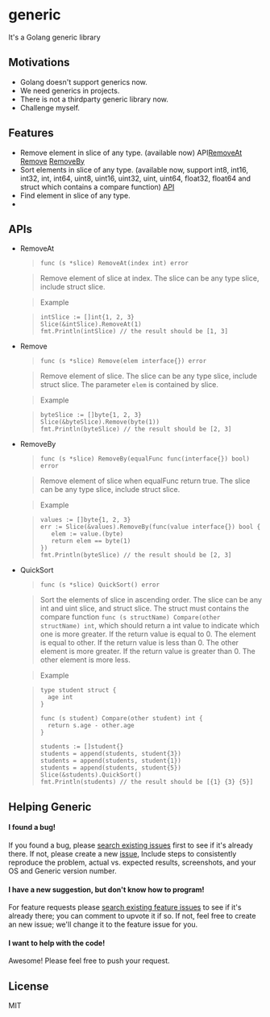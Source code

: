 generic
=======

It's a Golang generic library

Motivations
-----------
*   Golang doesn't support generics now.
*   We need generics in projects. 
*   There is not a thirdparty generic library now.
*   Challenge myself.

Features
----------
*   Remove element in slice of any type. (available now) API[RemoveAt](#api-slice-removeAt) [Remove](#api-slice-remove) [RemoveBy](#api-slice-removeBy)
*   Sort elements in slice of any type. (available now, support int8, int16, int32, int, int64, uint8, uint16, uint32, uint, uint64, float32, float64 and struct which contains a compare function) [API](#api-slice-quicksort)
*   Find element in slice of any type. 
*   


APIs
-----------
*   <a name="api-slice-removeAt" id="api-slice-removeAt">RemoveAt</a>
    >`func (s *slice) RemoveAt(index int) error`
 
    > Remove element of slice at index. The slice can be any type slice, include struct slice.
    
    > Example
    
    >```
    >intSlice := []int{1, 2, 3}
    >Slice(&intSlice).RemoveAt(1)
    >fmt.Println(intSlice) // the result should be [1, 3]
    >```

*   <a name="api-slice-remove" id="api-slice-remove">Remove</a>
    >`func (s *slice) Remove(elem interface{}) error`
 
    > Remove element of slice. The slice can be any type slice, include struct slice. The parameter `elem` is contained by slice.
    
    > Example
    
    >```
    >byteSlice := []byte{1, 2, 3}
    >Slice(&byteSlice).Remove(byte(1))
    >fmt.Println(byteSlice) // the result should be [2, 3]
    >```

*   <a name="api-slice-removeBy" id="api-slice-removeBy">RemoveBy</a>
    >`func (s *slice) RemoveBy(equalFunc func(interface{}) bool) error`
 
    > Remove element of slice when equalFunc return true. The slice can be any type slice, include struct slice. 
    
    > Example
    
    >```
    >values := []byte{1, 2, 3}
    >err := Slice(&values).RemoveBy(func(value interface{}) bool {
    >    elem := value.(byte)
    >    return elem == byte(1)
    >})
    >fmt.Println(byteSlice) // the result should be [2, 3]
    >```

*   <a name="api-slice-quicksort" id="api-slice-quicksort">QuickSort</a>
    >`func (s *slice) QuickSort() error `
 
    > Sort the elements of slice in ascending order. The slice can be any int and uint slice, and struct slice.  The struct must contains the compare function `func (s structName) Compare(other structName) int`, which should return a int value to indicate which one is more greater. If the return value is equal to 0. The element is equal to other. If the return value is less than 0. The other element is more greater. If the return value is greater than 0. The other element is more less.
    
    > Example
    
    >```
    >type student struct {
    >   age int
    >}
    >
    >func (s student) Compare(other student) int {
    >   return s.age - other.age
    >}
    >
    >students := []student{}
    >students = append(students, student{3})
    >students = append(students, student{1})
    >students = append(students, student{5})
    >Slice(&students).QuickSort()
    >fmt.Println(students) // the result should be [{1} {3} {5}]
    >```
 
Helping Generic
-----------

#### I found a bug!

If you found a bug, please [search existing issues](https://github.com/anzhihun/generic/issues) first  to
see if it's already there. If not, please create a new [issue](https://github.com/anzhihun/generic/issues), Include steps to consistently reproduce the problem, actual vs. expected results, screenshots, and your OS and
Generic version number. 


#### I have a new suggestion, but don't know how to program!

For feature requests please [search existing feature issues](https://github.com/anzhihun/generic/issues) to
see if it's already there; you can comment to upvote it if so. If not, feel free to create an new issue; we'll
change it to the feature issue for you.


#### I want to help with the code!

Awesome! Please feel free to push your request.

License
-----------
MIT